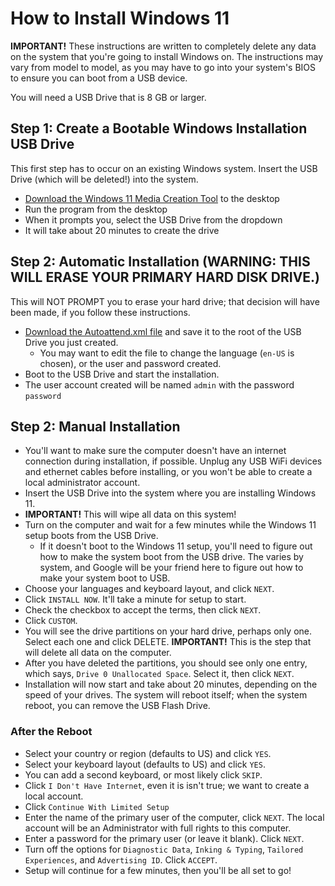 # How to Install Windows 11

**IMPORTANT!** These instructions are written to completely delete any data on the system that you're going to install Windows on. The instructions may vary from model to model, as you may have to go into your system's BIOS to ensure you can boot from a USB device.

You will need a USB Drive that is 8 GB or larger.

## Step 1: Create a Bootable Windows Installation USB Drive

This first step has to occur on an existing Windows system. Insert the USB Drive (which will be deleted!) into the system.

* [Download the Windows 11 Media Creation Tool](https://go.microsoft.com/fwlink/?linkid=2156295) to the desktop
* Run the program from the desktop
* When it prompts you, select the USB Drive from the dropdown
* It will take about 20 minutes to create the drive

## Step 2: Automatic Installation (WARNING: THIS WILL ERASE YOUR PRIMARY HARD DISK DRIVE.)

This will NOT PROMPT you to erase your hard drive; that decision will have been made, if you follow these instructions.

* [Download the Autoattend.xml file](https://raw.githubusercontent.com/FlipperPA/windows-setup/main/Autounattend.xml) and save it to the root of the USB Drive you just created.
    * You may want to edit the file to change the language (`en-US` is chosen), or the user and password created.
* Boot to the USB Drive and start the installation.
* The user account created will be named `admin` with the password `password`

## Step 2: Manual Installation

* You'll want to make sure the computer doesn't have an internet connection during installation, if possible. Unplug any USB WiFi devices and ethernet cables before installing, or you won't be able to create a local administrator account.
* Insert the USB Drive into the system where you are installing Windows 11.
* **IMPORTANT!** This will wipe all data on this system!
* Turn on the computer and wait for a few minutes while the Windows 11 setup boots from the USB Drive.
    * If it doesn't boot to the Windows 11 setup, you'll need to figure out how to make the system boot from the USB drive. The varies by system, and Google will be your friend here to figure out how to make your system boot to USB.
* Choose your languages and keyboard layout, and click `NEXT`.
* Click `INSTALL NOW`. It'll take a minute for setup to start.
* Check the checkbox to accept the terms, then click `NEXT`.
* Click `CUSTOM`.
* You will see the drive partitions on your hard drive, perhaps only one. Select each one and click DELETE. **IMPORTANT!** This is the step that will delete all data on the computer.
* After you have deleted the partitions, you should see only one entry, which says, `Drive 0 Unallocated Space`. Select it, then click `NEXT`.
* Installation will now start and take about 20 minutes, depending on the speed of your drives. The system will reboot itself; when the system reboot, you can remove the USB Flash Drive.

### After the Reboot

* Select your country or region (defaults to US) and click `YES`.
* Select your keyboard layout (defaults to US) and click `YES`.
* You can add a second keyboard, or most likely click `SKIP`.
* Click `I Don't Have Internet`, even it is isn't true; we want to create a local account.
* Click `Continue With Limited Setup`
* Enter the name of the primary user of the computer, click `NEXT`. The local account will be an Administrator with full rights to this computer.
* Enter a password for the primary user (or leave it blank). Click `NEXT`.
* Turn off the options for `Diagnostic Data`, `Inking & Typing`, `Tailored Experiences`, and `Advertising ID`. Click `ACCEPT`.
* Setup will continue for a few minutes, then you'll be all set to go!
